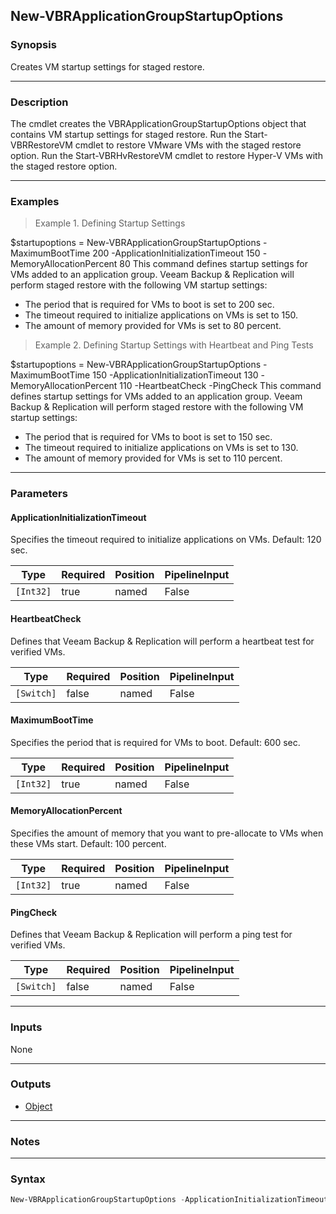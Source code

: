 New-VBRApplicationGroupStartupOptions
-------------------------------------

### Synopsis
Creates VM startup settings for staged restore.

---

### Description

The cmdlet creates the VBRApplicationGroupStartupOptions object that contains VM startup settings for staged restore.
Run the Start-VBRRestoreVM cmdlet to restore VMware VMs with the staged restore option.
Run the Start-VBRHvRestoreVM cmdlet to restore Hyper-V VMs with the staged restore option.

---

### Examples
> Example 1. Defining Startup Settings

$startupoptions = New-VBRApplicationGroupStartupOptions -MaximumBootTime 200 -ApplicationInitializationTimeout 150 -MemoryAllocationPercent 80
This command defines startup settings for VMs added to an application group. Veeam Backup & Replication will perform staged restore with the following VM startup settings:
- The period that is required for VMs to boot is set to 200 sec.
- The timeout required to initialize applications on VMs is set to 150.
- The amount of memory provided for VMs is set to 80 percent.
> Example 2. Defining Startup Settings with Heartbeat and Ping Tests

$startupoptions = New-VBRApplicationGroupStartupOptions -MaximumBootTime 150 -ApplicationInitializationTimeout 130 -MemoryAllocationPercent 110 -HeartbeatCheck -PingCheck
This command defines startup settings for VMs added to an application group. Veeam Backup & Replication will perform staged restore with the following VM startup settings:
- The period that is required for VMs to boot is set to 150 sec.
- The timeout required to initialize applications on VMs is set to 130.
- The amount of memory provided for VMs is set to 110 percent.

---

### Parameters
#### **ApplicationInitializationTimeout**
Specifies the timeout required to initialize applications on VMs.
Default: 120 sec.

|Type     |Required|Position|PipelineInput|
|---------|--------|--------|-------------|
|`[Int32]`|true    |named   |False        |

#### **HeartbeatCheck**
Defines that Veeam Backup & Replication will perform a heartbeat test for verified VMs.

|Type      |Required|Position|PipelineInput|
|----------|--------|--------|-------------|
|`[Switch]`|false   |named   |False        |

#### **MaximumBootTime**
Specifies the period that is required for VMs to boot.
Default: 600 sec.

|Type     |Required|Position|PipelineInput|
|---------|--------|--------|-------------|
|`[Int32]`|true    |named   |False        |

#### **MemoryAllocationPercent**
Specifies the amount of memory that you want to pre-allocate to VMs when these VMs start.
Default: 100 percent.

|Type     |Required|Position|PipelineInput|
|---------|--------|--------|-------------|
|`[Int32]`|true    |named   |False        |

#### **PingCheck**
Defines that Veeam Backup & Replication will perform a ping test for verified VMs.

|Type      |Required|Position|PipelineInput|
|----------|--------|--------|-------------|
|`[Switch]`|false   |named   |False        |

---

### Inputs
None

---

### Outputs
* [Object](https://learn.microsoft.com/en-us/dotnet/api/System.Object)

---

### Notes

---

### Syntax
```PowerShell
New-VBRApplicationGroupStartupOptions -ApplicationInitializationTimeout <Int32> [-HeartbeatCheck] -MaximumBootTime <Int32> -MemoryAllocationPercent <Int32> [-PingCheck] [<CommonParameters>]
```
